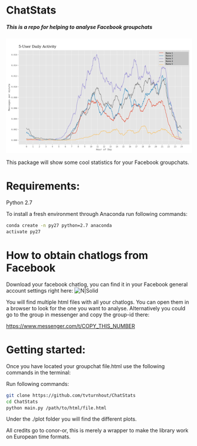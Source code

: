 # ChatStats

##### This is a repo for helping to analyse Facebook groupchats

![](https://github.com/tvturnhout/chatstats/blob/master/examples/example1.png)


This package will show some cool statistics for your Facebook groupchats.

# Requirements:

Python 2.7

To install a fresh environment through Anaconda run following commands:
```sh
conda create -n py27 python=2.7 anaconda
activate py27
```
# How to obtain chatlogs from Facebook

Download your facebook chatlog, you can find it in your Facebook general account settings right here:
![N|Solid](https://i.imgur.com/LrVWagZ.png)


You will find multiple html files with all your chatlogs. You can open them in a browser to look for the one you want to analyse.
Alternatively you could go to the group in messenger and copy the group-id there:

https://www.messenger.com/t/COPY_THIS_NUMBER

# Getting started:

Once you have located your groupchat file.html use the following commands in the terminal:

Run following commands:
```sh
git clone https://github.com/tvturnhout/ChatStats
cd ChatStats
python main.py /path/to/html/file.html

```
Under the ./plot folder you will find the different plots.

All credits go to conor-or, this is merely a wrapper to make the library work on European time formats.

